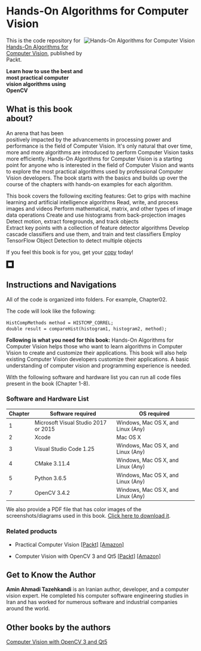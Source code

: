 # Hands-On Algorithms for Computer Vision

<a href="https://www.packtpub.com/application-development/hands-algorithms-computer-vision?utm_source=github&utm_medium=repository&utm_campaign=9781789130942 "><img src="https://d1ldz4te4covpm.cloudfront.net/sites/default/files/imagecache/ppv4_main_book_cover/B10760.png" alt="Hands-On Algorithms for Computer Vision" height="256px" align="right"></a>

This is the code repository for [Hands-On Algorithms for Computer Vision](https://www.packtpub.com/application-development/hands-algorithms-computer-vision?utm_source=github&utm_medium=repository&utm_campaign=9781789130942 ), published by Packt.

**Learn how to use the best and most practical computer vision algorithms using OpenCV**

## What is this book about?
An arena that has been positively impacted by the advancements in processing power and performance is the field of Computer Vision. It's only natural that over time, more and more algorithms are introduced to perform Computer Vision tasks more efficiently. Hands-On Algorithms for Computer Vision is a starting point for anyone who is interested in the field of Computer Vision and wants to explore the most practical algorithms used by professional Computer Vision developers. The book starts with the basics and builds up over the course of the chapters with hands-on examples for each algorithm.

This book covers the following exciting features:
Get to grips with machine learning and artificial intelligence algorithms 
Read, write, and process images and videos 
Perform mathematical, matrix, and other types of image data operations 
Create and use histograms from back-projection images 
Detect motion, extract foregrounds, and track objects  
Extract key points with a collection of feature detector algorithms 
Develop cascade classifiers and use them, and train and test classifiers 
Employ TensorFlow Object Detection to detect multiple objects 

If you feel this book is for you, get your [copy](https://www.amazon.com/dp/1789130948) today!

<a href="https://www.packtpub.com/?utm_source=github&utm_medium=banner&utm_campaign=GitHubBanner"><img src="https://raw.githubusercontent.com/PacktPublishing/GitHub/master/GitHub.png" 
alt="https://www.packtpub.com/" border="5" /></a>

## Instructions and Navigations
All of the code is organized into folders. For example, Chapter02.

The code will look like the following:
```
HistCompMethods method = HISTCMP_CORREL;
double result = compareHist(histogram1, histogram2, method);
```

**Following is what you need for this book:**
Hands-On Algorithms for Computer Vision helps those who want to learn algorithms in Computer Vision to create and customize their applications. This book will also help existing Computer Vision developers customize their applications. A basic understanding of computer vision and programming experience is needed.

With the following software and hardware list you can run all code files present in the book (Chapter 1-8).
### Software and Hardware List
| Chapter | Software required | OS required |
| -------- | ------------------------------------ | ----------------------------------- |
| 1 | Microsoft Visual Studio 2017 or 2015 | Windows, Mac OS X, and Linux (Any) |
| 2 | Xcode | Mac OS X |
| 3 | Visual Studio Code 1.25  | Windows, Mac OS X, and Linux (Any) |
| 4 | CMake 3.11.4 | Windows, Mac OS X, and Linux (Any) |
| 5 | Python 3.6.5 | Windows, Mac OS X, and Linux (Any) |
| 7 | OpenCV 3.4.2  | Windows, Mac OS X, and Linux (Any) |

We also provide a PDF file that has color images of the screenshots/diagrams used in this book. [Click here to download it](https://www.packtpub.com/sites/default/files/downloads/HandsOnAlgorithmsforComputerVision_ColorImages.pdf).

### Related products
* Practical Computer Vision [[Packt]](https://www.packtpub.com/big-data-and-business-intelligence/practical-computer-vision?utm_source=github&utm_medium=repository&utm_campaign=9781788297684 ) [[Amazon]](https://www.amazon.com/dp/B079QXG3WR)

* Computer Vision with OpenCV 3 and Qt5 [[Packt]](https://www.packtpub.com/application-development/computer-vision-opencv-3-and-qt5?utm_source=github&utm_medium=repository&utm_campaign=9781788472395 ) [[Amazon]](https://www.amazon.com/dp/178847239X)


## Get to Know the Author
**Amin Ahmadi Tazehkandi**
is an Iranian author, developer, and a computer vision expert. He completed his computer software engineering studies in Iran and has worked for numerous software and industrial companies around the world.


## Other books by the authors
[Computer Vision with OpenCV 3 and Qt5](https://www.packtpub.com/application-development/computer-vision-opencv-3-and-qt5?utm_source=github&utm_medium=repository&utm_campaign=9781788472395 )




